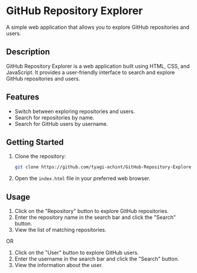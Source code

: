 # GitHub Repository Explorer

A simple web application that allows you to explore GitHub repositories and users.


## Description

GitHub Repository Explorer is a web application built using HTML, CSS, and JavaScript. It provides a user-friendly interface to search and explore GitHub repositories and users.

## Features

- Switch between exploring repositories and users.
- Search for repositories by name.
- Search for GitHub users by username.

## Getting Started

1. Clone the repository:

   ```bash
   git clone https://github.com/tyagi-achint/GitHub-Repository-Explorer.git
   ```

2. Open the `index.html` file in your preferred web browser.

## Usage

1. Click on the "Repository" button to explore GitHub repositories.
2. Enter the repository name in the search bar and click the "Search" button.
3. View the list of matching repositories.

OR

1. Click on the "User" button to explore GitHub users.
2. Enter the username in the search bar and click the "Search" button.
3. View the information about the user.

